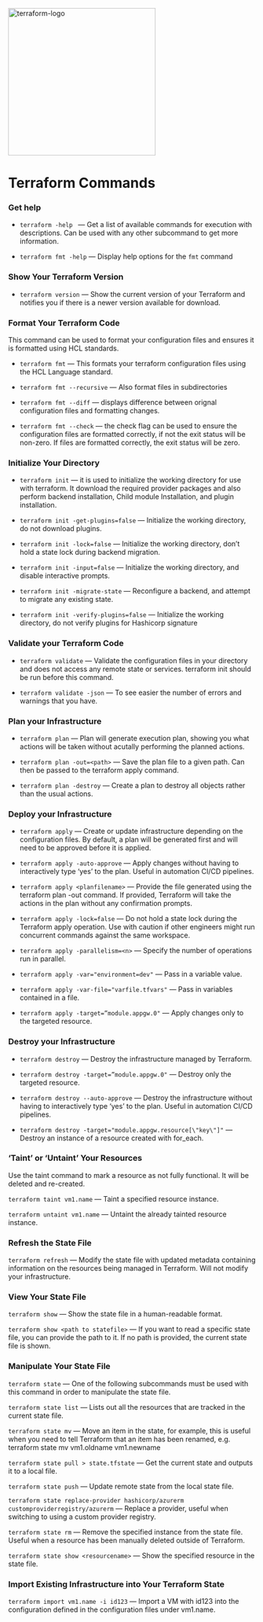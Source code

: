 <img width="300" alt="terraform-logo" src="https://upload.wikimedia.org/wikipedia/commons/0/04/Terraform_Logo.svg"> 


# Terraform Commands

### Get help

- ``` terraform -help  ``` &mdash; Get a list of available commands for execution with descriptions. Can be used with any other subcommand to get more information.

-  ```terraform fmt -help```  &mdash; Display help options for the ```fmt``` command

###  Show Your Terraform Version

- ```terraform version``` &mdash; Show the current version of your  Terraform and notifies you if there is a newer version available for download.

### Format Your Terraform Code

This command can be used to format your configuration files and ensures it is formatted using HCL standards.

- ```terraform fmt``` &mdash; This formats your terraform configuration files using the HCL Language standard.
  
- ```terraform fmt --recursive``` &mdash; Also format files in subdirectories
  
- ```terraform fmt --diff``` &mdash; displays difference between orignal configuration files and formatting changes.
  
- ```terraform fmt --check``` &mdash; the check flag can be used to ensure the configuration files are formatted correctly, if not the exit status will be non-zero. If files are formatted correctly, the exit status will be zero.

### Initialize Your Directory 

- ```terraform init``` &mdash; it is used to initialize the working directory for use with terraform. It download the required provider packages and also perform backend installation, Child module Installation, and plugin installation.

- ```terraform init -get-plugins=false``` &mdash; Initialize the working directory, do not download plugins.

- ```terraform init -lock=false``` &mdash; Initialize the working directory, don’t hold a state lock during backend migration.

- ```terraform init -input=false``` &mdash; Initialize the working directory, and disable interactive prompts.

- ```terraform init -migrate-state``` &mdash; Reconfigure a backend, and attempt to migrate any existing state.

- ```terraform init -verify-plugins=false``` &mdash; Initialize the working directory, do not verify plugins for Hashicorp signature

### Validate your Terraform Code

- ```terraform validate``` &mdash; Validate the configuration files in your directory and does not access any remote state or services. terraform init should be run before this command.

- ```terraform validate -json``` &mdash; To see easier the number of errors and warnings that you have.

### Plan your Infrastructure

- ```terraform plan``` &mdash; Plan will generate execution plan, showing you what actions will be taken without acutally performing the planned actions.

- ```terraform plan -out=<path>``` &mdash; Save the plan file to a given path. Can then be passed to the terraform apply command.

- ```terraform plan -destroy``` &mdash; Create a plan to destroy all objects rather than the usual actions.

### Deploy your Infrastructure

- ```terraform apply``` &mdash; Create or update infrastructure depending on the configuration files. By default, a plan will be generated first and will need to be approved before it is applied.

- ```terraform apply -auto-approve``` &mdash; Apply changes without having to interactively type ‘yes’ to the plan. Useful in automation CI/CD pipelines.

- ```terraform apply <planfilename>``` &mdash; Provide the file generated using the terraform plan -out command. If provided, Terraform will take the actions in the plan without any confirmation prompts.

- ```terraform apply -lock=false``` &mdash; Do not hold a state lock during the Terraform apply operation. Use with caution if other engineers might run concurrent commands against the same workspace.

- ```terraform apply -parallelism=<n>``` &mdash; Specify the number of operations run in parallel.

- ```terraform apply -var="environment=dev"``` &mdash; Pass in a variable value.

- ```terraform apply -var-file="varfile.tfvars"``` &mdash; Pass in variables contained in a file.

- ```terraform apply -target=”module.appgw.0"``` &mdash; Apply changes only to the targeted resource.

### Destroy your Infrastructure

- ```terraform destroy``` &mdash; Destroy the infrastructure managed by Terraform.

- ```terraform destroy -target=”module.appgw.0"``` &mdash; Destroy only the targeted resource.

- ```terraform destroy --auto-approve``` &mdash; Destroy the infrastructure without having to interactively type ‘yes’ to the plan. Useful in automation CI/CD pipelines.

- ```terraform destroy -target="module.appgw.resource[\"key\"]"``` &mdash; Destroy an instance of a resource created with for_each.


### ‘Taint’ or ‘Untaint’ Your Resources

Use the taint command to mark a resource as not fully functional. It will be deleted and re-created.

```terraform taint vm1.name``` &mdash; Taint a specified resource instance.

```terraform untaint vm1.name``` &mdash; Untaint the already tainted resource instance.

### Refresh the State File

```terraform refresh``` &mdash; Modify the state file with updated metadata containing information on the resources being managed in Terraform. Will not modify your infrastructure.

### View Your State File

```terraform show``` &mdash; Show the state file in a human-readable format.

```terraform show <path to statefile>``` &mdash; If you want to read a specific state file, you can provide the path to it. If no path is provided, the current state file is shown.

### Manipulate Your State File

```terraform state``` &mdash; One of the following subcommands must be used with this command in order to manipulate the state file.

```terraform state list``` &mdash; Lists out all the resources that are tracked in the current state file.

```terraform state mv``` &mdash; Move an item in the state, for example, this is useful when you need to tell Terraform that an item has been renamed, e.g. terraform state mv vm1.oldname vm1.newname

```terraform state pull > state.tfstate``` &mdash; Get the current state and outputs it to a local file.

```terraform state push``` &mdash; Update remote state from the local state file.

```terraform state replace-provider hashicorp/azurerm customproviderregistry/azurerm``` &mdash; Replace a provider, useful when switching to using a custom provider registry.

```terraform state rm``` &mdash; Remove the specified instance from the state file. Useful when a resource has been manually deleted outside of Terraform.

```terraform state show <resourcename>``` &mdash; Show the specified resource in the state file.

### Import Existing Infrastructure into Your Terraform State

```terraform import vm1.name -i id123``` &mdash; Import a VM with id123 into the configuration defined in the configuration files under vm1.name.
